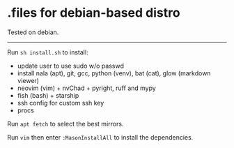 # .files for debian-based distro

Tested on debian.

---

Run `sh install.sh` to install:

- update user to use sudo w/o passwd
- install nala (apt), git, gcc, python (venv), bat (cat), glow (markdown viewer)
- neovim (vim) + nvChad + pyright, ruff and mypy
- fish (bash) + starship
- ssh config for custom ssh key
- procs

Run `apt fetch` to select the best mirrors.

Run `vim` then enter `:MasonInstallAll` to install the dependencies.

